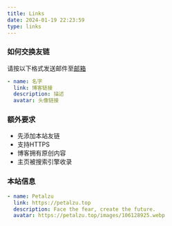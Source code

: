```yaml
---
title: Links
date: 2024-01-19 22:23:59
type: links
---
```


### 如何交换友链

请按以下格式发送邮件至[邮箱](petalzu@qq.com)

```yaml
- name: 名字
  link: 博客链接
  description: 描述
  avatar: 头像链接
```

### 额外要求
- 先添加本站友链
- 支持HTTPS
- 博客拥有原创内容
- 主页被搜索引擎收录

### 本站信息
```yaml
- name: Petalzu
  link: https://petalzu.top
  description: Face the fear, create the future.
  avatar: https://petalzu.top/images/106128925.webp
```